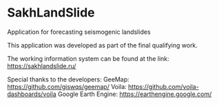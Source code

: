# SakhLandSlide
Application for forecasting seismogenic landslides

This application was developed as part of the final qualifying work.

The working information system can be found at the link:
https://sakhlandslide.ru/

Special thanks to the developers:
GeeMap: https://github.com/giswqs/geemap/
Voila: https://github.com/voila-dashboards/voila
Google Earth Engine: https://earthengine.google.com/
